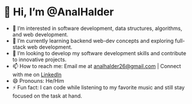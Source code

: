 # 👋 Hi, I’m @AnalHalder

- 👀 I’m interested in software development, data structures, algorithms, and web development.
- 🌱 I’m currently learning backend web-dev concepts and exploring full-stack web development.
- 💞️ I’m looking to develop my software development skills and contribute to innovative projects.
- 📫 How to reach me: Email me at  [analhalder26@gmail.com](mailto:analhalder26@gmail.com) | Connect with me on [LinkedIn](https://www.linkedin.com/in/anal-kumar-halder/)
- 😄 Pronouns: He/Him
- ⚡ Fun fact: I can code while listening to my favorite music and still stay focused on the task at hand.


<!---
AnalHalder/AnalHalder is a ✨ special ✨ repository because its `README.md` (this file) appears on your GitHub profile.
You can click the Preview link to take a look at your changes.
--->
